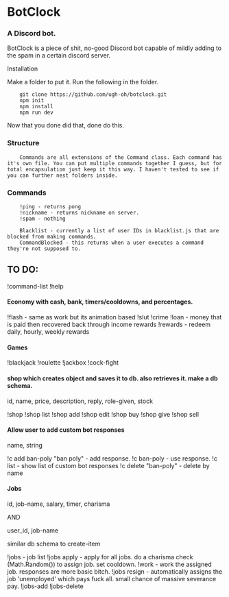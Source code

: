 # BotClock
### A Discord bot.

BotClock is a piece of shit, no-good Discord bot capable of mildly adding to the spam in a certain discord server.

Installation

Make a folder to put it. Run the following in the folder.

        git clone https://github.com/ugh-oh/botclock.git
        npm init
        npm install
        npm run dev

Now that you done did that, done do this.

### Structure
        Commands are all extensions of the Command class. Each command has it's own file. You can put multiple commands together I guess, but for total encapsulation just keep it this way. I haven't tested to see if you can further nest folders inside.

### Commands

        !ping - returns pong
        !nickname - returns nickname on server.
        !spam - nothing

        Blacklist - currently a list of user IDs in blacklist.js that are blocked from making commands. 
        CommandBlocked - this returns when a user executes a command they're not supposed to.

## TO DO:

!command-list
!help

#### Economy with cash, bank, timers/cooldowns, and percentages.

!flash - same as work but its animation based
!slut
!crime
!loan - money that is paid then recovered back through income rewards
!rewards - redeem daily, hourly, weekly rewards

#### Games

!blackjack
!roulette
!jackbox
!cock-fight

#### shop which creates object and saves it to db. also retrieves it. make a db schema.

id, name, price, description, reply, role-given, stock

!shop 
!shop list
!shop add
!shop edit
!shop buy
!shop give
!shop sell

#### Allow user to add custom bot responses

name, string

!c add ban-poly "ban poly"        - add response.
!c ban-poly                       - use response.
!c list                           - show list of custom bot responses
!c delete "ban-poly"              - delete by name


#### Jobs

id, job-name, salary, timer, charisma

AND

user_id, job-name

similar db schema to create-item

!jobs              - job list
!jobs apply        - apply for all jobs. do a charisma check (Math.Random()) to assign job. set cooldown.
!work              - work the assigned job. responses are more basic bitch.
!jobs resign       - automatically assigns the job 'unemployed' which pays fuck all. small chance of massive severance pay.
!jobs-add
!jobs-delete

                